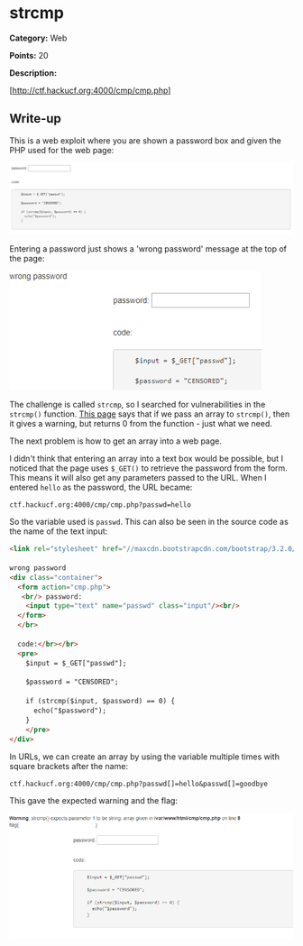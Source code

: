 # strcmp
**Category:** Web

**Points:** 20

**Description:**

[http://ctf.hackucf.org:4000/cmp/cmp.php]

## Write-up
This is a web exploit where you are shown a password box and given the PHP used for the web page:

![Starting page](starting_page.png)

Entering a password just shows a 'wrong password' message at the top of the page:

![wrong password](wrong_password.png)

The challenge is called `strcmp`, so I searched for vulnerabilities in the `strcmp()` function. [This page](https://hydrasky.com/network-security/php-string-comparison-vulnerabilities/) says that if we pass an array to `strcmp()`, then it gives a warning, but returns 0 from the function - just what we need.

The next problem is how to get an array into a web page. 

I didn't think that entering an array into a text box would be possible, but I noticed that the page uses `$_GET()` to retrieve the password from the form. This means it will also get any parameters passed to the URL. When I entered `hello` as the password, the URL became:
```
ctf.hackucf.org:4000/cmp/cmp.php?passwd=hello
```

So the variable used is `passwd`. This can also be seen in the source code as the name of the text input:
```html
<link rel="stylesheet" href="//maxcdn.bootstrapcdn.com/bootstrap/3.2.0/css/bootstrap.min.css">

wrong password
<div class="container">
  <form action="cmp.php">
   <br/> password:
    <input type="text" name="passwd" class="input"/><br/>
  </form>
  </br>

  code:</br></br>
  <pre>
    $input = $_GET["passwd"];

    $password = "CENSORED";

    if (strcmp($input, $password) == 0) {
      echo("$password");
    }
    </pre>
</div>
```

In URLs, we can create an array by using the variable multiple times with square brackets after the name:
```
ctf.hackucf.org:4000/cmp/cmp.php?passwd[]=hello&passwd[]=goodbye
```

This gave the expected warning and the flag:

![strcmp warning](strcmp_warning.png)

